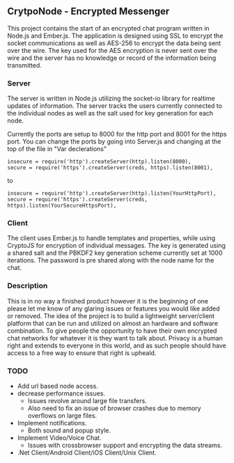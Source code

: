 ﻿## CrytpoNode - Encrypted Messenger

This project contains the start of an encrypted chat program written in Node.js and Ember.js. The application is designed using SSL to encrypt the socket communications as well as AES-256 to encrypt the data being sent over the wire. The key used for the AES encryption is never sent over the wire and the server has no knowledge or record of the information being transmitted.

### Server
The server is written in Node.js utilizing the socket-io library for realtime updates of information. The server tracks the users currently connected to the individual nodes as well as the salt used for key generation for each node.

Currently the ports are setup to 8000 for the http port and 8001 for the https port. You can change the ports by going into Server.js and changing at the top of the file in "Var declerations"

    insecure = require('http').createServer(http).listen(8000),
    secure = require('https').createServer(creds, https).listen(8001),

to 

    insecure = require('http').createServer(http).listen(YourHttpPort),
    secure = require('https').createServer(creds, https).listen(YourSecureHttpsPort),

### Client
The client uses Ember.js to handle templates and properties, while using CryptoJS for encryption of individual messages. The key is generated using a shared salt and the PBKDF2 key generation scheme currently set at 1000 iterations. The password is pre shared  along with the node name for the chat.

### Description
This is in no way a finished product however it is the beginning of one please let me know of any glaring issues or features you would like added or removed. The idea of the project is to build a lightweight server/client platform that can be run and utilized on almost an hardware and software combination. To give people the opportunity to have their own encrypted chat networks for whatever it is they want to talk about. Privacy is a human right and extends to everyone in this world, and as such people should have access to a free way to ensure that right is upheald.

### TODO
- Add url based node access.
- decrease performance issues.
  - Issues revolve around large file transfers.
  - Also need to fix an issue of browser crashes due to memory overflows on large files.
- Implement notifications.
  - Both sound and popup style.
- Implement Video/Voice Chat.
  - Issues with crossbrowser support and encrypting the data streams. 
- .Net Client/Android Client/iOS Client/Unix Client.
